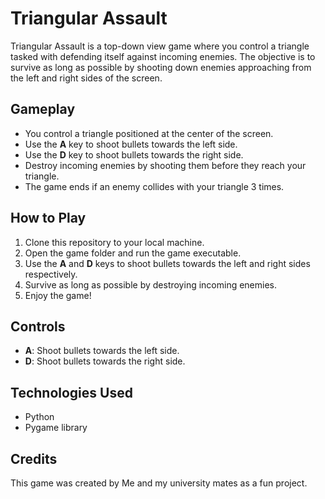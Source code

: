 # Triangular Assault

Triangular Assault is a top-down view game where you control a triangle tasked with defending itself against incoming enemies. The objective is to survive as long as possible by shooting down enemies approaching from the left and right sides of the screen.

## Gameplay

- You control a triangle positioned at the center of the screen.
- Use the **A** key to shoot bullets towards the left side.
- Use the **D** key to shoot bullets towards the right side.
- Destroy incoming enemies by shooting them before they reach your triangle.
- The game ends if an enemy collides with your triangle 3 times.

## How to Play

1. Clone this repository to your local machine.
2. Open the game folder and run the game executable.
3. Use the **A** and **D** keys to shoot bullets towards the left and right sides respectively.
4. Survive as long as possible by destroying incoming enemies.
5. Enjoy the game!

## Controls

- **A**: Shoot bullets towards the left side.
- **D**: Shoot bullets towards the right side.

## Technologies Used

- Python
- Pygame library

## Credits

This game was created by Me and my university mates as a fun project.
